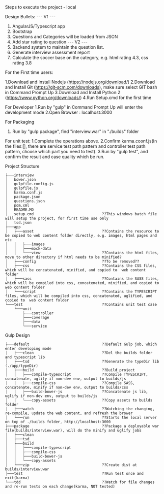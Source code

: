 Steps to execute the project - local

Design Bullets:
--- V1 ---
1)	AngularJS/Typescript app
2)	Bootstrap
3)	Questions and Categories will be loaded from JSON
4)	Add star rating to question
--- V2 ---
1)	Backend system to maintain the question list.
2)	Generate interview assessment report
3)	Calculate the soccer base on the category, e.g. html rating 4.3, css rating 3.8



For the First time users:

1.Download and Install Nodejs (https://nodejs.org/download/)
2.Download and Install Git (https://git-scm.com/downloads), make sure select GIT bash in Command Prompt Up
3.Download and Install Python 2 (https://www.python.org/downloads/)
4.Run Setup.cmd for the first time


For Developer
1.Run by "gulp" in Command Prompt Up will enter the development mode
2.Open Browser : localhost:3000

For Packaging
1. Run by "gulp package", find "interview.war" in "./builds" folder

For unit test:
1.Complete the operations above.
2.Confirm karma.coonf.js(In the files:[], there are service test path pattern and controller test path pattern,
  choose which part you need to test).
3.Run by "gulp test", and confirm the result and case quality which be run.





Project Structure
```
├───interview
│   bower.json
│   gulpfile.config.js
│   gulpfile.js
│   karma.conf.js
│   package.json
│   questions.json
│   pom.xml
│   README.MD
│   setup.cmd								??This windows batch file will setup the project, for first time use only
│   tsd.json
├───app
│   ├───asset								??Contains the resource to be copied to web content folder directly, e.g. images, html pages and etc
│   │   ├───images
│   │   ├───mock-data
│   │   └───view							??Contains the html files, move to other directory if html needs to be minified?
│   ├───config								??To be removed??
│   ├───css									??Contains the CSS files, which will be concatenated, minified, and copied to  web content folder
│   ├───sass								??Contains the SASS files, which will be compiled into css, concatenated, minified, and copied to  web content folder
│   └───script								??Contains the TYPESCRIPT files, which will be compiled into css, concatenated, uglified, and copied to  web content folder
└───test									??Contains unit test case
    └───unit
        ├───controller
        ├───coverage
        ├───data
        └───service
```


Gulp Design
```
├───default									??Default Gulp job, which enter developing mode
│   ├───clean								??Del the builds folder and typescript lib
│   ├───tsd									??Generate the typeDir lib (./app/typeDir)
│   ├───build								??Build project
│   │   ├───compile-typescript				??Compile TYPESCRIPT, concatenate, uglify if non-dev env, output to builds/js
│   │   ├───compile-css						??Compile SASS, concatenate, minify if non-dev env, output to builds/css
│   │   ├───build-bower-js					??Concatenate js lib, uglify if non-dev env, output to builds/js
│   │   └───copy-assets						??Copy assets to builds folder
│   ├───watch								??Watching the changing, re-compile, update the web content, and refresh the brower
│   └───run									??Starts the local server on top of ./builds folder, http://localhost:3000
├───package									??Package a deployable war file(builds/interview.war), will do the minify and uglify jobs
│   ├───clean
│   ├───tsd
│   ├───build
│   │   ├───compile-typescript
│   │   ├───compile-css
│   │   ├───build-bower-js
│   │   └───copy-assets
│   └───zip									??Create dist at builds/interview.war
│───test									??Run test once and exit(karma)
└───tdd										??Watch for file changes and re-run tests on each change(karma, NOT tested)
```
